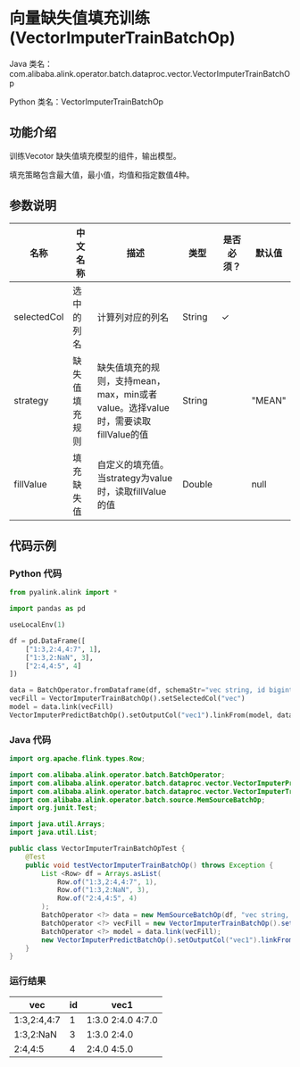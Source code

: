 # 向量缺失值填充训练 (VectorImputerTrainBatchOp)
Java 类名：com.alibaba.alink.operator.batch.dataproc.vector.VectorImputerTrainBatchOp

Python 类名：VectorImputerTrainBatchOp


## 功能介绍
训练Vecotor 缺失值填充模型的组件，输出模型。

填充策略包含最大值，最小值，均值和指定数值4种。

## 参数说明

| 名称 | 中文名称 | 描述 | 类型 | 是否必须？ | 默认值 |
| --- | --- | --- | --- | --- | --- |
| selectedCol | 选中的列名 | 计算列对应的列名 | String | ✓ |  |
| strategy | 缺失值填充规则 | 缺失值填充的规则，支持mean，max，min或者value。选择value时，需要读取fillValue的值 | String |  | "MEAN" |
| fillValue | 填充缺失值 | 自定义的填充值。当strategy为value时，读取fillValue的值 | Double |  | null |


## 代码示例
### Python 代码
```python
from pyalink.alink import *

import pandas as pd

useLocalEnv(1)

df = pd.DataFrame([
    ["1:3,2:4,4:7", 1],
    ["1:3,2:NaN", 3],
    ["2:4,4:5", 4]
])

data = BatchOperator.fromDataframe(df, schemaStr="vec string, id bigint")
vecFill = VectorImputerTrainBatchOp().setSelectedCol("vec")
model = data.link(vecFill)
VectorImputerPredictBatchOp().setOutputCol("vec1").linkFrom(model, data).print()
```
### Java 代码
```java
import org.apache.flink.types.Row;

import com.alibaba.alink.operator.batch.BatchOperator;
import com.alibaba.alink.operator.batch.dataproc.vector.VectorImputerPredictBatchOp;
import com.alibaba.alink.operator.batch.dataproc.vector.VectorImputerTrainBatchOp;
import com.alibaba.alink.operator.batch.source.MemSourceBatchOp;
import org.junit.Test;

import java.util.Arrays;
import java.util.List;

public class VectorImputerTrainBatchOpTest {
	@Test
	public void testVectorImputerTrainBatchOp() throws Exception {
		List <Row> df = Arrays.asList(
			Row.of("1:3,2:4,4:7", 1),
			Row.of("1:3,2:NaN", 3),
			Row.of("2:4,4:5", 4)
		);
		BatchOperator <?> data = new MemSourceBatchOp(df, "vec string, id int");
		BatchOperator <?> vecFill = new VectorImputerTrainBatchOp().setSelectedCol("vec");
		BatchOperator <?> model = data.link(vecFill);
		new VectorImputerPredictBatchOp().setOutputCol("vec1").linkFrom(model, data).print();
	}
}
```
### 运行结果


| vec         | id   | vec1              |
| ----------- | ---- | ----------------- |
| 1:3,2:4,4:7 | 1    | 1:3.0 2:4.0 4:7.0 |
| 1:3,2:NaN   | 3    | 1:3.0 2:4.0       |
| 2:4,4:5     | 4    | 2:4.0 4:5.0       |

